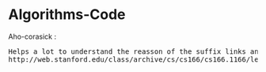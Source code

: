 # Algorithms-Code

Aho-corasick :
<pre>
Helps a lot to understand the reasson of the suffix links and its utility and how aho-corasick work:  
http://web.stanford.edu/class/archive/cs/cs166/cs166.1166/lectures/02/Slides02.pdf
</pre>

